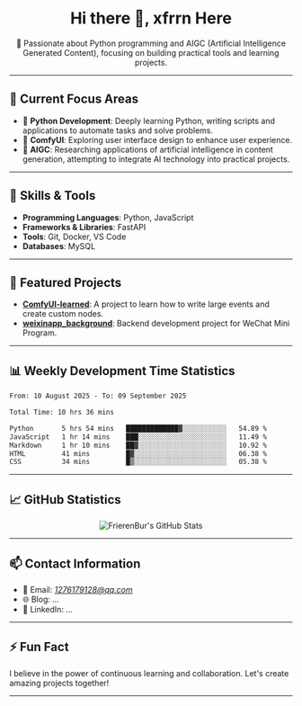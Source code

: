 <h1 align="center">Hi there 👋, xfrrn Here</h1>

<p align="center">
  🎯 Passionate about Python programming and AIGC (Artificial Intelligence Generated Content), focusing on building practical tools and learning projects.
</p>

---

## 🧠 Current Focus Areas

- 🐍 **Python Development**: Deeply learning Python, writing scripts and applications to automate tasks and solve problems.
- 🧩 **ComfyUI**: Exploring user interface design to enhance user experience.
- 🤖 **AIGC**: Researching applications of artificial intelligence in content generation, attempting to integrate AI technology into practical projects.

---

## 🔧 Skills & Tools

- **Programming Languages**: Python, JavaScript
- **Frameworks & Libraries**: FastAPI
- **Tools**: Git, Docker, VS Code
- **Databases**: MySQL

---

## 📂 Featured Projects

- [**ComfyUI-learned**](https://github.com/FrierenBur/ComfyUI-learned): A project to learn how to write large events and create custom nodes.
- [**weixinapp_background**](https://github.com/FrierenBur/weixinapp_background): Backend development project for WeChat Mini Program.

---

## 📊 Weekly Development Time Statistics
<!--START_SECTION:waka-->

```txt
From: 10 August 2025 - To: 09 September 2025

Total Time: 10 hrs 36 mins

Python       5 hrs 54 mins   █████████████▓░░░░░░░░░░░   54.89 %
JavaScript   1 hr 14 mins    ███░░░░░░░░░░░░░░░░░░░░░░   11.49 %
Markdown     1 hr 10 mins    ██▓░░░░░░░░░░░░░░░░░░░░░░   10.92 %
HTML         41 mins         █▓░░░░░░░░░░░░░░░░░░░░░░░   06.38 %
CSS          34 mins         █▒░░░░░░░░░░░░░░░░░░░░░░░   05.38 %
```

<!--END_SECTION:waka-->



---

## 📈 GitHub Statistics

<p align="center">
  <img src="https://github-readme-stats.vercel.app/api?username=FrierenBur&show_icons=true&theme=radical" alt="FrierenBur's GitHub Stats" />
</p>

---

## 📫 Contact Information

- 📧 Email: *1276179128@qq.com*
- 🌐 Blog: *...*
- 💼 LinkedIn: *...*

---

## ⚡ Fun Fact

I believe in the power of continuous learning and collaboration. Let's create amazing projects together!

---
